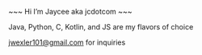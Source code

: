\~~~ Hi I’m Jaycee aka jcdotcom \~~~

Java, Python, C, Kotlin, and JS are my flavors of choice

jwexler101@gmail.com for inquiries
